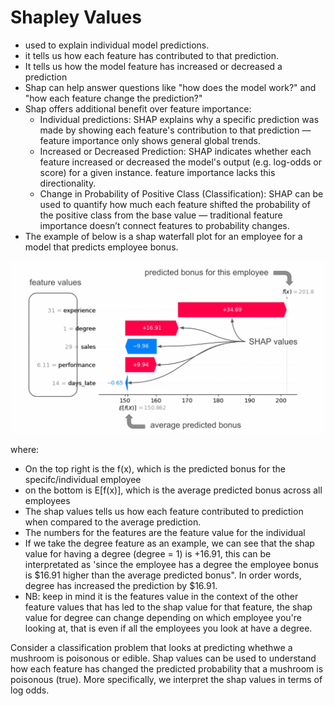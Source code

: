# Shapley Values

- used to explain individual model predictions.
- it tells us how each feature has contributed to that prediction.
- It tells us how the model feature has increased or decreased a prediction
- Shap can help answer questions like "how does the model work?" and "how each feature change the prediction?"
- Shap offers additional benefit over feature importance:
    - Individual predictions: SHAP explains why a specific prediction was made by showing each feature's contribution to that prediction — feature importance only shows general global trends.
    - Increased or Decreased Prediction: SHAP indicates whether each feature increased or decreased the model's output (e.g. log-odds or score) for a given instance. feature importance lacks this directionality.
    - Change in Probability of Positive Class (Classification): SHAP can be used to quantify how much each feature shifted the probability of the positive class from the base value — traditional feature importance doesn’t connect features to probability changes.
- The example of below is a shap waterfall plot for an employee for a model that predicts employee bonus.
  
![Diagram](./images/shap-values-explained.png)

where:
- On the top right is the f(x), which is the predicted bonus for the specifc/individual employee
- on the bottom is E[f(x)], which is the average predicted bonus across all employees
- The shap values tells us how each feature contributed to prediction when compared to the average prediction.
- The numbers for the features are the feature value for the individual
- If we take the degree feature as an example, we can see that the shap value for having a degree (degree = 1) is +16.91, this can be interpretated as 'since the employee has a degree the employee bonus is $16.91 higher than the average predicted bonus". In order words, degree has increased the prediction by $16.91.
- NB: keep in mind it is the features value in the context of the other feature values that has led to the shap value for that feature, the shap value for degree can change depending on which employee you're looking at, that is even if all the employees you look at have a degree.

Consider a classification problem that looks at predicting whethwe a mushroom is poisonous or edible. Shap values can be used to understand how each feature has changed the predicted probability that a mushroom is poisonous (true).  More specifically, we interpret the shap values in terms of log odds. 





  
